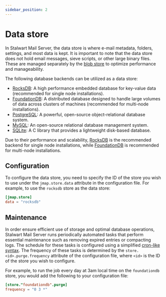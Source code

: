 ```yaml
---
sidebar_position: 2
---
```


# Data store

In Stalwart Mail Server, the data store is where e-mail metadata, folders, settings, and most data is kept. It is important to note that the data store does not hold email messages, sieve scripts, or other large binary files. These are managed separately by the [blob store](/docs/storage/blob) to optimize performance and manageability.

The following database backends can be utilized as a data store:

- [RocksDB](/docs/storage/backends/rocksdb): A high performance embedded database for key-value data (recommended for single node installations).
- [FoundationDB](/docs/storage/backends/foundationdb): A distributed database designed to handle large volumes of data across clusters of machines (recommended for multi-node installations).
- [PostgreSQL](/docs/storage/backends/postgresql): A powerful, open-source object-relational database system.
- [MySQL](/docs/storage/backends/mysql): An open-source relational database management system.
- [SQLite](/docs/storage/backends/sqlite): A C library that provides a lightweight disk-based database.

Due to their performance and scalability, [RocksDB](/docs/storage/backends/rocksdb) is the recommended backend for single node installations, while [FoundationDB](/docs/storage/backends/foundationdb) is recommended for multi-node installations.

## Configuration

To configure the data store, you need to specify the ID of the store you wish to use under the `jmap.store.data` attribute in the configuration file. For example, to use the `rocksdb` store as the data store:

```toml
[jmap.store]
data = "rocksdb"
```

## Maintenance

In order ensure efficient use of storage and optimal database operations, Stalwart Mail Server runs periodically automated tasks that perform essential maintenance such as removing expired entries or compacting logs. The schedule for these tasks is configured using a simplified [cron-like syntax](/docs/configuration/overview/values/cron). The frequency of these tasks is determined by the `store.<id>.purge.frequency` attribute of the configuration file, where `<id>` is the ID of the store you wish to configure.

For example, to run the job every day at 3am local time on the `foundationdb` store, you would add the following to your configuration file:

```toml
[store."foundationdb".purge]
frequency = "0 3 *"
```

